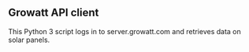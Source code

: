 ## Growatt API client

This Python 3 script logs in to server.growatt.com and retrieves data on solar panels.
